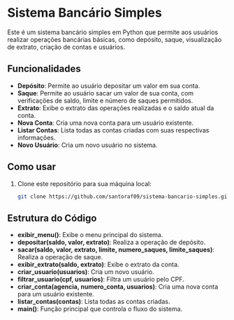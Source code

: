 # Sistema Bancário Simples

Este é um sistema bancário simples em Python que permite aos usuários realizar operações bancárias básicas, como depósito, saque, visualização de extrato, criação de contas e usuários.

## Funcionalidades

- **Depósito**: Permite ao usuário depositar um valor em sua conta.
- **Saque**: Permite ao usuário sacar um valor de sua conta, com verificações de saldo, limite e número de saques permitidos.
- **Extrato**: Exibe o extrato das operações realizadas e o saldo atual da conta.
- **Nova Conta**: Cria uma nova conta para um usuário existente.
- **Listar Contas**: Lista todas as contas criadas com suas respectivas informações.
- **Novo Usuário**: Cria um novo usuário no sistema.

## Como usar

1. Clone este repositório para sua máquina local:
   ```sh
   git clone https://github.com/santoraf09/sistema-bancario-simples.git

## Estrutura do Código

- **exibir_menu()**: Exibe o menu principal do sistema.
- **depositar(saldo, valor, extrato)**: Realiza a operação de depósito.
- **sacar(saldo, valor, extrato, limite, numero_saques, limite_saques)**: Realiza a operação de saque.
- **exibir_extrato(saldo, extrato)**: Exibe o extrato da conta.
- **criar_usuario(usuarios)**: Cria um novo usuário.
- **filtrar_usuario(cpf, usuarios)**: Filtra um usuário pelo CPF.
- **criar_conta(agencia, numero_conta, usuarios)**: Cria uma nova conta para um usuário existente.
- **listar_contas(contas)**: Lista todas as contas criadas.
- **main()**: Função principal que controla o fluxo do sistema.
